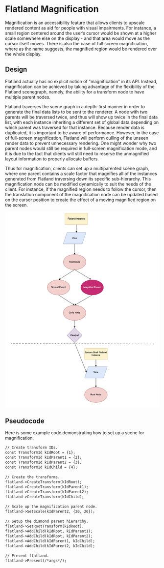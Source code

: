 # Flatland Magnification

Magnification is an accessibility feature that allows clients to upscale rendered content
as aid for people with visual impairments. For instance, a small region centered around
the user’s cursor would be shown at a higher scale somewhere else on the display - and that
area would move as the cursor itself moves. There is also the case of full screen magnification,
where as the name suggests, the magnified region would be rendered over the whole display.

## Design

Flatland actually has no explicit notion of "magnification" in its API. Instead, magnification
can be achieved by taking advantage of the flexibility of the Flatland scenegraph, namely, the
ability for a transform node to have multiple parent nodes.

Flatland traverses the scene graph in a depth-first manner in order to generate the final data lists
to be sent to the renderer. A node with two parents will be traversed twice, and thus will show up
twice in the final data list, with each instance inheriting a different set of global data depending
on which parent was traversed for that instance. Because render data is duplicated, it is important
to be aware of performance. However, in the case of full-screen magnification, Flatland will perform
culling of the unseen render data to prevent unnecessary rendering. One might wonder why two parent
nodes would still be required in full-screen magnification mode, and it is due to the fact that
clients will still need to reserve the unmagnified layout information to properly allocate buffers.

Thus for magnification, clients can set up a multiparented scene graph, where one parent contains a
scale factor that magnifies all of the instances generated from Flatland traversing down its
specific sub-hierarchy. This magnification node can be modified dynamically to suit the needs of the
client. For instance, if the magnified region needs to follow the cursor, then the translation
component of the magnification node can be updated based on the cursor position to create the effect
of a moving magnified region on the screen.

![Magnification Flow](images/magnification_diagram.png)

## Pseudocode

Here is some example code demonstrating how to set up a scene for magnification.

    // Create transform IDs.
    const TransformId kIdRoot = {1};
    const TransformId kIdParent1 = {2};
    const TransformId kIdParent2 = {3};
    const TransformId kIdChild = {4};

    // Create the transforms.
    flatland->CreateTransform(kIdRoot);
    flatland->CreateTransform(kIdParent1);
    flatland->CreateTransform(kIdParent2);
    flatland->CreateTransform(kIdChild);

    // Scale up the magnification parent node.
    flatland->SetScale(kIdParent2, {20, 20});

    // Setup the diamond parent hierarchy.
    flatland->SetRootTransform(kIdRoot);
    flatland->AddChild(kIdRoot, kIdParent1);
    flatland->AddChild(kIdRoot, kIdParent2);
    flatland->AddChild(kIdParent1, kIdChild);
    flatland->AddChild(kIdParent2, kIdChild);

    // Present flatland.
    flatland->Present(/*args*/);